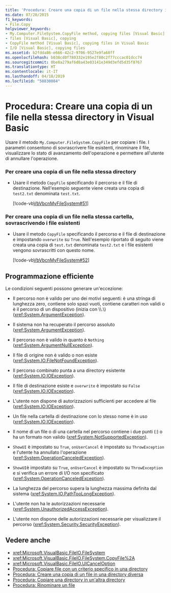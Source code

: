 ```yaml
---
title: 'Procedura: Creare una copia di un file nella stessa directory in Visual Basic'
ms.date: 07/20/2015
f1_keywords:
- File.Copy
helpviewer_keywords:
- My.Computer.FileSystem.CopyFile method, copying files [Visual Basic]
- files [Visual Basic], copying
- CopyFile method [Visual Basic], copying files in Visual Basic
- I/O [Visual Basic], copying files
ms.assetid: b2fdda86-e666-42c2-9706-9527e9fa68ff
ms.openlocfilehash: b038cd0f780332e195e2f80c2f77cccac01dcc74
ms.sourcegitcommit: 0be8a279af6d8a43e03141e349d3efd5d35f8767
ms.translationtype: HT
ms.contentlocale: it-IT
ms.lasthandoff: 04/18/2019
ms.locfileid: "58830084"
---
```

# <a name="how-to-create-a-copy-of-a-file-in-the-same-directory-in-visual-basic"></a>Procedura: Creare una copia di un file nella stessa directory in Visual Basic
Usare il metodo `My.Computer.FileSystem.CopyFile` per copiare i file. I parametri consentono di sovrascrivere file esistenti, rinominare il file, visualizzare lo stato di avanzamento dell'operazione e permettere all'utente di annullare l'operazione.  
  
### <a name="to-create-a-copy-of-a-file-in-the-same-folder"></a>Per creare una copia di un file nella stessa directory  
  
-   Usare il metodo `CopyFile` specificando il percorso e il file di destinazione. Nell'esempio seguente viene creata una copia di `test2.txt` denominata `test.txt`.  
  
     [!code-vb[VbVbcnMyFileSystem#51](~/samples/snippets/visualbasic/VS_Snippets_VBCSharp/VbVbcnMyFileSystem/VB/Class1.vb#51)]  
  
### <a name="to-create-a-copy-of-a-file-in-the-same-folder-overwriting-existing-files"></a>Per creare una copia di un file nella stessa cartella, sovrascrivendo i file esistenti  
  
-   Usare il metodo `CopyFile` specificando il percorso e il file di destinazione e impostando `overwrite` su `True`. Nell'esempio riportato di seguito viene creata una copia di `test.txt` denominata `test2.txt` e i file esistenti vengono sovrascritti con questo nome.  
  
     [!code-vb[VbVbcnMyFileSystem#52](~/samples/snippets/visualbasic/VS_Snippets_VBCSharp/VbVbcnMyFileSystem/VB/Class1.vb#52)]  
  
## <a name="robust-programming"></a>Programmazione efficiente  
 Le condizioni seguenti possono generare un'eccezione:  
  
-   Il percorso non è valido per uno dei motivi seguenti: è una stringa di lunghezza zero, contiene solo spazi vuoti, contiene caratteri non validi o è il percorso di un dispositivo (inizia con \\\\.\\) (<xref:System.ArgumentException>).  
  
-   Il sistema non ha recuperato il percorso assoluto (<xref:System.ArgumentException>).  
  
-   Il percorso non è valido in quanto è `Nothing` (<xref:System.ArgumentNullException>).  
  
-   Il file di origine non è valido o non esiste (<xref:System.IO.FileNotFoundException>).  
  
-   Il percorso combinato punta a una directory esistente (<xref:System.IO.IOException>).  
  
-   Il file di destinazione esiste e `overwrite` è impostato su `False` (<xref:System.IO.IOException>).  
  
-   L'utente non dispone di autorizzazioni sufficienti per accedere al file (<xref:System.IO.IOException>).  
  
-   Un file nella cartella di destinazione con lo stesso nome è in uso (<xref:System.IO.IOException>).  
  
-   Il nome di un file o di una cartella nel percorso contiene i due punti (:) o ha un formato non valido (<xref:System.NotSupportedException>).  
  
-   `ShowUI` è impostato su `True`, `onUserCancel` è impostato su `ThrowException` e l'utente ha annullato l'operazione (<xref:System.OperationCanceledException>).  
  
-   `ShowUI`è impostato su `True`, `onUserCancel` è impostato su `ThrowException` e si verifica un errore di I/O non specificato (<xref:System.OperationCanceledException>).  
  
-   La lunghezza del percorso supera la lunghezza massima definita dal sistema (<xref:System.IO.PathTooLongException>).  
  
-   L'utente non ha le autorizzazioni necessarie (<xref:System.UnauthorizedAccessException>).  
  
-   L'utente non dispone delle autorizzazioni necessarie per visualizzare il percorso (<xref:System.Security.SecurityException>).  
  
## <a name="see-also"></a>Vedere anche

- <xref:Microsoft.VisualBasic.FileIO.FileSystem>
- <xref:Microsoft.VisualBasic.FileIO.FileSystem.CopyFile%2A>
- <xref:Microsoft.VisualBasic.FileIO.UICancelOption>
- [Procedura: Copiare file con un criterio specifico in una directory](../../../../visual-basic/developing-apps/programming/drives-directories-files/how-to-copy-files-with-a-specific-pattern-to-a-directory.md)
- [Procedura: Creare una copia di un file in una directory diversa](../../../../visual-basic/developing-apps/programming/drives-directories-files/how-to-create-a-copy-of-a-file-in-a-different-directory.md)
- [Procedura: Copiare una directory in un'altra directory](../../../../visual-basic/developing-apps/programming/drives-directories-files/how-to-copy-a-directory-to-another-directory.md)
- [Procedura: Rinominare un file](../../../../visual-basic/developing-apps/programming/drives-directories-files/how-to-rename-a-file.md)
